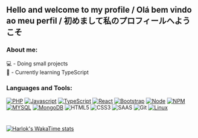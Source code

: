 <h2> Hello and welcome to my profile / Olá bem vindo ao meu perfil / 初めまして私のプロフィールへようこそ</h2>

<h3>About me:</h3>
  💻 - Doing small projects <br>
  🌱 - Currently learning TypeScript <br>

<h3>Languages and Tools:</h3>
<p align="left" dir="auto">

[![PHP](https://img.shields.io/badge/PHP-777BB4?style=for-the-badge&logo=php&logoColor=white)](https://www.php.net)
[![Javascript](https://img.shields.io/badge/JavaScript-F7DF1E?style=for-the-badge&logo=javascript&logoColor=black)](https://developer.mozilla.org/pt-BR/docs/Web/JavaScript)
[![TypeScript](https://img.shields.io/badge/TypeScript-007ACC?style=for-the-badge&logo=typescript&logoColor=white)](https://www.typescriptlang.org)
[![React](https://img.shields.io/badge/React-20232A?style=for-the-badge&logo=react&logoColor=61DAFB)](https://react.devhttps://react.dev)
[![Bootstrap](https://img.shields.io/badge/Bootstrap-563D7C?style=for-the-badge&logo=bootstrap&logoColor=white)](https://getbootstrap.com)
[![Node](https://img.shields.io/badge/Node.js-43853D?style=for-the-badge&logo=node.js&logoColor=white)](https://nodejs.org/pt)
[![NPM](https://img.shields.io/badge/NPM-%23000000.svg?style=flat&amp;logo=npm&amp;logoColor=white)](https://www.npmjs.com)
[![MYSQL](https://img.shields.io/badge/MySQL-005C84?style=for-the-badge&logo=mysql&logoColor=white)](https://www.mysql.com)
[![MongoDB](https://img.shields.io/badge/MongoDB-4EA94B?style=for-the-badge&logo=mongodb&logoColor=white)](https://www.mongodb.com/pt-br)
![HTML5](https://img.shields.io/badge/HTML5-E34F26?style=for-the-badge&logo=html5&logoColor=white)
![CSS3](https://img.shields.io/badge/CSS3-1572B6?style=for-the-badge&logo=css3&logoColor=white)
![SAAS](https://img.shields.io/badge/Sass-CC6699?style=for-the-badge&logo=sass&logoColor=white)
![Git](https://img.shields.io/badge/GIT-E44C30?style=for-the-badge&logo=git&logoColor=white)
[![Linux](https://img.shields.io/badge/Linux-FCC624?style=for-the-badge&logo=linux&logoColor=black)](https://www.linux.org)
</p>

<h1></h1>

[![Harlok's WakaTime stats](https://github-readme-stats.vercel.app/api/wakatime?username=@gabrielregis3&theme=synthwave)](https://github.com/anuraghazra/github-readme-stats)
